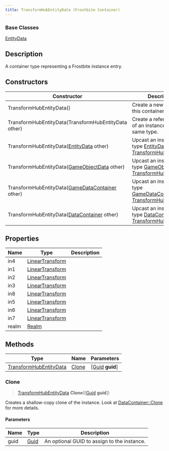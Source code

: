 ```yaml
---
title: TransformHubEntityData (Frostbite Container)
---
```

### Base Classes

[EntityData](EntityData)

## Description

A container type representing a Frostbite instance entry.

## Constructors

| Constructor                                                                       | Description                                                                                                                         |
| --------------------------------------------------------------------------------- | ----------------------------------------------------------------------------------------------------------------------------------- |
| TransformHubEntityData()                                                          | Create a new instance of this container type.                                                                                       |
| TransformHubEntityData(TransformHubEntityData other)                              | Create a reference copy of an instance of the same type.                                                                            |
| TransformHubEntityData([EntityData](EntityData) other)                            | Upcast an instance of type [EntityData](EntityData) to [TransformHubEntityData](TransformHubEntityData).                            |
| TransformHubEntityData([GameObjectData](GameObjectData) other)                    | Upcast an instance of type [GameObjectData](GameObjectData) to [TransformHubEntityData](TransformHubEntityData).                    |
| TransformHubEntityData([GameDataContainer](GameDataContainer) other)              | Upcast an instance of type [GameDataContainer](GameDataContainer) to [TransformHubEntityData](TransformHubEntityData).              |
| TransformHubEntityData([DataContainer](/vext/ref/cls/shr/datacontainer) other) | Upcast an instance of type [DataContainer](/vext/ref/cls/shr/datacontainer) to [TransformHubEntityData](TransformHubEntityData). |

## Properties

| Name  | Type                                                    | Description |
| ----- | ------------------------------------------------------- | ----------- |
| in4   | [LinearTransform](/vext/ref/cls/shr/LinearTransform) |             |
| in1   | [LinearTransform](/vext/ref/cls/shr/LinearTransform) |             |
| in2   | [LinearTransform](/vext/ref/cls/shr/LinearTransform) |             |
| in3   | [LinearTransform](/vext/ref/cls/shr/LinearTransform) |             |
| in8   | [LinearTransform](/vext/ref/cls/shr/LinearTransform) |             |
| in5   | [LinearTransform](/vext/ref/cls/shr/LinearTransform) |             |
| in6   | [LinearTransform](/vext/ref/cls/shr/LinearTransform) |             |
| in7   | [LinearTransform](/vext/ref/cls/shr/LinearTransform) |             |
| realm | [Realm](Realm)                                          |             |

## Methods

| Type                                             | Name            | Parameters                                     |
| ------------------------------------------------ | --------------- | ---------------------------------------------- |
| [TransformHubEntityData](TransformHubEntityData) | [Clone](#clone) | \[[Guid](/vext/ref/cls/shr/guid) **guid**\] |

### Clone

> [TransformHubEntityData](TransformHubEntityData) **Clone**(\[[Guid](/vext/ref/cls/shr/guid) **guid**\])

Creates a shallow-copy clone of the instance. Look at [DataContainer::Clone](/vext/ref/cls/shr/datacontainer#clone) for more details.

#### Parameters

| Name | Type         | Description                                 |
| ---- | ------------ | ------------------------------------------- |
| guid | [Guid](Guid) | An optional GUID to assign to the instance. |
